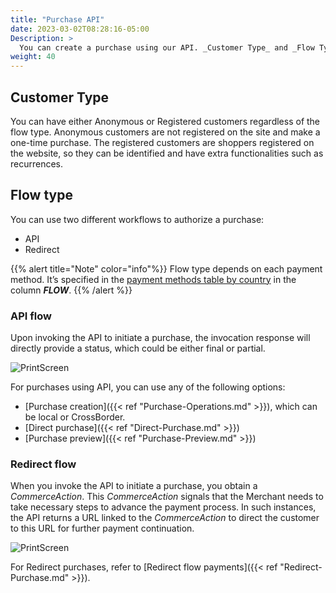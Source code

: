 ```yaml
---
title: "Purchase API"
date: 2023-03-02T08:28:16-05:00
Description: >
  You can create a purchase using our API. _Customer Type_ and _Flow Type_ drive the purchase workflow.
weight: 40
---
```


## Customer Type
You can have either Anonymous or Registered customers regardless of the flow type. Anonymous customers are not registered on the site and make a one-time purchase. The registered customers are shoppers registered on the website, so they can be identified and have extra functionalities such as recurrences.

## Flow type
You can use two different workflows to authorize a purchase:

* API
* Redirect

{{% alert title="Note" color="info"%}}
Flow type depends on each payment method. It’s specified in the [payment methods table by country](/docs/getting-started/payment-methods.html) in the column _**FLOW**_.
{{% /alert %}}

### API flow
Upon invoking the API to initiate a purchase, the invocation response will directly provide a status, which could be either final or partial.

![PrintScreen](/assets/APIFlow_en.png)

For purchases using API, you can use any of the following options:

* [Purchase creation]({{< ref "Purchase-Operations.md" >}}), which can be local or CrossBorder.
* [Direct purchase]({{< ref "Direct-Purchase.md" >}})
* [Purchase preview]({{< ref "Purchase-Preview.md" >}})

### Redirect flow
When you invoke the API to initiate a purchase, you obtain a _CommerceAction_. This _CommerceAction_ signals that the Merchant needs to take necessary steps to advance the payment process. In such instances, the API returns a URL linked to the _CommerceAction_ to direct the customer to this URL for further payment continuation.

![PrintScreen](/assets/RedirectionFlow_en.png)

For Redirect purchases, refer to [Redirect flow payments]({{< ref "Redirect-Purchase.md" >}}).